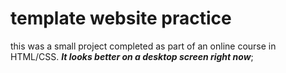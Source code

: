 # template website practice
this was a small project completed as part of an online course in HTML/CSS. ***It looks better on a desktop screen right now***;
